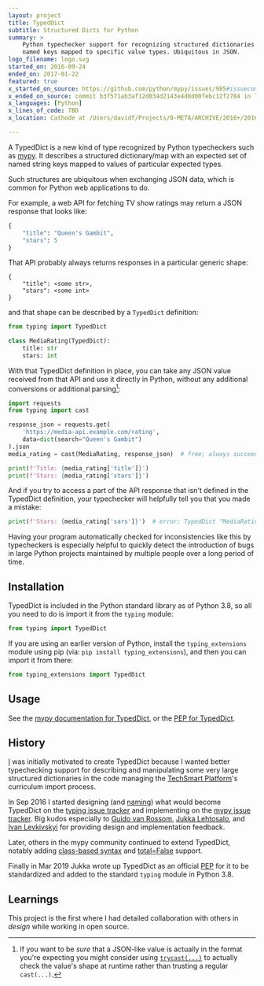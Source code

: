 ```yaml
---
layout: project
title: TypedDict
subtitle: Structured Dicts for Python
summary: >
    Python typechecker support for recognizing structured dictionaries with specific
    named keys mapped to specific value types. Ubiquitous in JSON.
logo_filename: logo.svg
started_on: 2016-09-24
ended_on: 2017-01-22
featured: true
x_started_on_source: https://github.com/python/mypy/issues/985#issuecomment-249400784
x_ended_on_source: commit b3f571ab3af12d034d2143e4d8d00febc12f2784 in local git repo
x_languages: [Python]
x_lines_of_code: TBD
x_location: Cathode at /Users/davidf/Projects/0-META/ARCHIVE/2016+/2016/mypy

---
```

A TypedDict is a new kind of type recognized by Python typecheckers such as [mypy].
It describes a structured dictionary/map with an expected set of 
named string keys mapped to values of particular expected types.

Such structures are ubiquitous when exchanging JSON data,
which is common for Python web applications to do.

[mypy]: http://mypy-lang.org/

For example, a web API for fetching TV show ratings may return a JSON response that looks like:

```python
{
    "title": "Queen's Gambit",
    "stars": 5
}
```

That API probably always returns responses in a particular generic shape:

```
{
    "title": <some str>,
    "stars": <some int>
}
```

and that shape can be described by a `TypedDict` definition:

```python
from typing import TypedDict

class MediaRating(TypedDict):
    title: str
    stars: int
```

With that TypedDict definition in place, you can take any JSON value received from
that API and use it directly in Python, without any additional conversions
or additional parsing[^parsing]:

[^parsing]: If you want to be *sure* that a JSON-like value is actually in the format you're expecting you might consider using [`trycast(...)`](/projects/trycast/) to actually check the value's shape at runtime rather than trusting a regular `cast(...)`.

```python
import requests
from typing import cast

response_json = requests.get(
    'https://media-api.example.com/rating',
    data=dict(search="Queen's Gambit")
).json
media_rating = cast(MediaRating, response_json)  # free; always succeeds; trusts endpoint

print(f'Title: {media_rating['title']}')
print(f'Stars: {media_rating['stars']}')
```

And if you try to access a part of the API response that isn't defined in the
TypedDict definition, your typechecker will helpfully tell you that you made
a mistake:

```python
print(f'Stars: {media_rating['sars']}')  # error: TypedDict "MediaRating" has no key 'sars'
```

Having your program automatically checked for inconsistencies like this by
typecheckers is especially helpful to quickly detect the introduction of bugs
in large Python projects maintained by multiple people over a long period of time.


## Installation

TypedDict is included in the Python standard library as of Python 3.8, so all
you need to do is import it from the `typing` module:

```python
from typing import TypedDict
```

If you are using an earlier version of Python, install the `typing_extensions`
module using pip (via: `pip install typing_extensions`), and then you can
import it from there:

```python
from typing_extensions import TypedDict
```


## Usage

See the [mypy documentation for TypedDict], or the [PEP for TypedDict].

[mypy documentation for TypedDict]: https://mypy.readthedocs.io/en/stable/more_types.html#typeddict
[PEP for TypedDict]: https://www.python.org/dev/peps/pep-0589/


## History

[I] was initially motivated to create TypedDict because I wanted better 
typechecking support for describing and manipulating some very large structured 
dictionaries in the code managing the [TechSmart Platform]'s curriculum import 
process<!-- ...specifically calendar_file.py -->.

[I]: /about/
[TechSmart Platform]: /projects/techsmart-platform/

In Sep 2016 I started designing (and [naming]) what would become TypedDict on the
[typing issue tracker] and implementing on the [mypy issue tracker].
Big kudos especially to [Guido van Rossom](https://github.com/gvanrossum), 
[Jukka Lehtosalo](https://github.com/JukkaL), and
[Ivan Levkivskyi](https://github.com/ilevkivskyi) for providing design
and implementation feedback.

[typing issue tracker]: https://github.com/python/typing/issues/28
[mypy issue tracker]: https://github.com/python/mypy/issues/985
[naming]: https://github.com/python/typing/issues/28#issuecomment-249992739

Later, others in the mypy community continued to extend TypedDict, notably
adding [class-based syntax] and [total=False] support.

[class-based syntax]: https://github.com/python/typing/issues/28#issuecomment-254243330
[total=False]: https://github.com/python/mypy/issues/2632

Finally in Mar 2019 Jukka wrote up TypedDict as an official [PEP] for it to be 
standardized and added to the standard `typing` module in Python 3.8.

[PEP]: https://www.python.org/dev/peps/pep-0589/


## Learnings

This project is the first where I had detailed collaboration with others in
*design* while working in open source.
